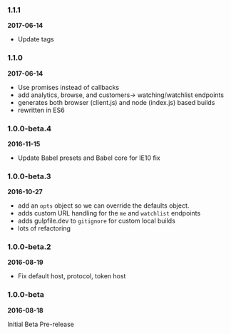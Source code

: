 ### 1.1.1
**2017-06-14**
* Update tags

### 1.1.0
**2017-06-14**
* Use promises instead of callbacks
* add analytics, browse, and customers-> watching/watchlist endpoints
* generates both browser (client.js) and node (index.js) based builds
* rewritten in ES6

### 1.0.0-beta.4
**2016-11-15**
* Update Babel presets and Babel core for IE10 fix

### 1.0.0-beta.3
**2016-10-27**
* add an `opts` object so we can override the defaults object.
* adds custom URL handling for the `me` and `watchlist` endpoints
* adds gulpfile.dev to `gitignore` for custom local builds
* lots of refactoring

### 1.0.0-beta.2
**2016-08-19**

* Fix default host, protocol, token host

### 1.0.0-beta
**2016-08-18**

Initial Beta Pre-release
